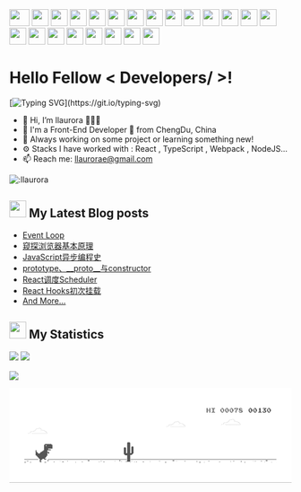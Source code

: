 <div>
    <img src="https://cultofthepartyparrot.com/parrots/asyncparrot.gif" width="36" height="30"/>
    <img src="https://cultofthepartyparrot.com/flags/hd/indiaparrot.gif" width="30" height="30"/>
    <img src="https://cultofthepartyparrot.com/parrots/hd/60fpsparrot.gif" width="30" height="30"/>
    <img src="https://cultofthepartyparrot.com/parrots/hd/beerparrot.gif" width="30" height="30"/>
    <img src="https://cultofthepartyparrot.com/parrots/hd/accessibleparrot.gif" width="30" height="30"/>
    <img src="https://cultofthepartyparrot.com/parrots/hd/opensourceparrot.gif" width="30" height="30"/>
    <img src="https://cultofthepartyparrot.com/parrots/hd/dealwithitnowparrot.gif" width="30" height="30"/>
    <img src="https://cultofthepartyparrot.com/parrots/hd/laptop_parrot.gif" width="30" height="30"/>
    <img src="https://cultofthepartyparrot.com/parrots/hd/meldparrot.gif" width="30" height="30"/>
    <img src="https://cultofthepartyparrot.com/parrots/hd/spinningparrot.gif" width="30" height="30"/>
    <img src="https://cultofthepartyparrot.com/parrots/hd/levitationparrot.gif" width="30" height="30"/>
    <img src="https://cultofthepartyparrot.com/parrots/hd/moonwalkingparrot.gif" width="30" height="30"/>
    <img src="https://cultofthepartyparrot.com/parrots/hd/stableparrot.gif" width="30" height="30"/>
    <img src="https://cultofthepartyparrot.com/parrots/hd/scienceparrot.gif" width="30" height="30"/>
    <img src="https://cultofthepartyparrot.com/guests/hd/nyanparrot.gif" width="30" height="30"/>
    <img src="https://cultofthepartyparrot.com/parrots/hd/footballparrot.gif" width="30" height="30"/>
    <img src="https://cultofthepartyparrot.com/parrots/hd/bluntparrot.gif" width="30" height="30"/>
    <img src="https://cultofthepartyparrot.com/parrots/hd/bobaparrot.gif" width="30" height="30"/>
    <img src="https://cultofthepartyparrot.com/parrots/hd/bootlegparrot.gif" width="30" height="30"/>
    <img src="https://cultofthepartyparrot.com/parrots/hd/bouncingparrot.gif" width="30" height="30"/>
    <img src="https://cultofthepartyparrot.com/guests/hd/partymoogle.gif" width="30" height="30"/>
    <img src="https://cultofthepartyparrot.com/parrots/hd/boomparrot.gif" width="30" height="30"/>
</div>

# Hello Fellow < Developers/ >!

[![Typing SVG](https://readme-typing-svg.herokuapp.com?font=Architects+Daughter&color=8e72dd&size=24&lines=Welcome+to+my+GitHub+Profile!;)](https://git.io/typing-svg)

- 👋 Hi, I’m llaurora 🙋🏻‍♂️
- 🎊 I'm a Front-End Developer 🚀 from ChengDu, China
- 💅 Always working on some project or learning something new!
- ⚙️ Stacks I have worked with : React , TypeScript , Webpack , NodeJS...
- 📫 Reach me: llaurorae@gmail.com

![:llaurora](https://count.getloli.com/get/@:llaurora)

## <img src="https://cultofthepartyparrot.com/guests/hd/trollparrot.gif" width="30" height="30"/> My Latest Blog posts
<!-- BLOG-POST-LIST:START -->
- [Event Loop](https://github.com/llaurora/KnowledgeNote/blob/master/BrowerNetwork/Event%20Loop.md)
- [窥探浏览器基本原理](https://github.com/llaurora/KnowledgeNote/blob/master/BrowerNetwork/%E7%AA%A5%E6%8E%A2%E6%B5%8F%E8%A7%88%E5%99%A8%E5%9F%BA%E6%9C%AC%E5%8E%9F%E7%90%86.md)
- [JavaScript异步编程史](https://github.com/llaurora/KnowledgeNote/blob/master/JavaScript/JS%E5%BC%82%E6%AD%A5%E7%BC%96%E7%A8%8B%E5%8F%B2.md)
- [prototype、__proto__与constructor](https://github.com/llaurora/KnowledgeNote/blob/master/JavaScript/prototype%E3%80%81__proto__%E4%B8%8Econstructor.md)
- [React调度Scheduler](https://github.com/llaurora/KnowledgeNote/blob/master/React/React%E8%B0%83%E5%BA%A6Scheduler.md)
- [React Hooks初次挂载](https://github.com/llaurora/KnowledgeNote/blob/master/React/React%20Hooks%E5%88%9D%E6%AC%A1%E6%8C%82%E8%BD%BD.md)
- [And More...](https://github.com/llaurora/KnowledgeNote)
<!-- BLOG-POST-LIST:END -->

## <img src="https://cultofthepartyparrot.com/guests/hd/partymoogle.gif" width="30" height="30"/> My Statistics

<p align="left">
  <img width="49.5%" src="https://github-readme-stats.vercel.app/api?username=llaurora&show_icons=true&theme=buefy&include_all_commits=true&hide_border=true" />
  <img width="49.5%" src="https://github-readme-streak-stats.herokuapp.com/?user=llaurora&theme=buefy&hide_border=true" />
</p>

<img align="center" src="https://activity-graph.herokuapp.com/graph?username=llaurora&theme=dracula&color=B994E6&bg_color=transparent" />

[comment]: <> (## <img src="https://cultofthepartyparrot.com/parrots/hd/autonomousparrot.gif" width="30" height="30"/> Favourite Projects)

[comment]: <> ([![Readme Card]&#40;https://github-readme-stats.vercel.app/api/pin/?username=llaurora&repo=react-app-starter&show_owner=true&theme=buefy&#41;]&#40;https://github.com/llaurora/react-app-starter&#41;)

[comment]: <> ([![Readme Card]&#40;https://github-readme-stats.vercel.app/api/pin/?username=llaurora&repo=KnowledgeNote&show_owner=true&theme=buefy&#41;]&#40;https://github.com/llaurora/KnowledgeNote&#41;)

[comment]: <> (## <img src="https://cultofthepartyparrot.com/guests/hd/partygopher.gif" width="30" height="30"/> My contribution graph)

[comment]: <> (<img src="https://github.com/llaurora/llaurora/blob/output/github-contribution-grid-snake.svg" alt="snake">)

![Dino](https://raw.githubusercontent.com/arjunMee/arjunMee/master/dino.gif?token=AQWYXGQBQLHFPDHPO7E2UOLAUYRTI)


